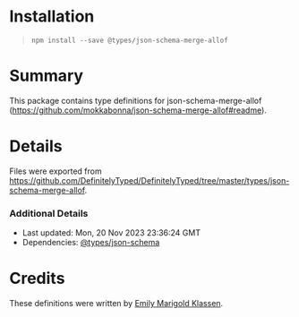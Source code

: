 # Installation
> `npm install --save @types/json-schema-merge-allof`

# Summary
This package contains type definitions for json-schema-merge-allof (https://github.com/mokkabonna/json-schema-merge-allof#readme).

# Details
Files were exported from https://github.com/DefinitelyTyped/DefinitelyTyped/tree/master/types/json-schema-merge-allof.

### Additional Details
 * Last updated: Mon, 20 Nov 2023 23:36:24 GMT
 * Dependencies: [@types/json-schema](https://npmjs.com/package/@types/json-schema)

# Credits
These definitions were written by [Emily Marigold Klassen](https://github.com/forivall).
